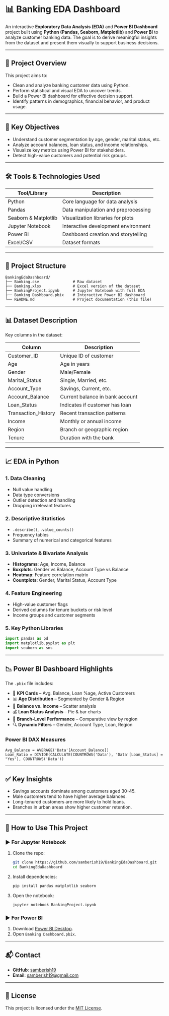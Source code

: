 # 📊 Banking EDA Dashboard

An interactive **Exploratory Data Analysis (EDA)** and **Power BI Dashboard** project built using **Python (Pandas, Seaborn, Matplotlib)** and **Power BI** to analyze customer banking data. The goal is to derive meaningful insights from the dataset and present them visually to support business decisions.

---

## 🚀 Project Overview

This project aims to:

- Clean and analyze banking customer data using Python.
- Perform statistical and visual EDA to uncover trends.
- Build a Power BI dashboard for effective decision support.
- Identify patterns in demographics, financial behavior, and product usage.

---

## 🧠 Key Objectives

- Understand customer segmentation by age, gender, marital status, etc.
- Analyze account balances, loan status, and income relationships.
- Visualize key metrics using Power BI for stakeholders.
- Detect high-value customers and potential risk groups.

---

## 🛠️ Tools & Technologies Used

| Tool/Library     | Description |
|------------------|-------------|
| Python           | Core language for data analysis |
| Pandas           | Data manipulation and preprocessing |
| Seaborn & Matplotlib | Visualization libraries for plots |
| Jupyter Notebook | Interactive development environment |
| Power BI         | Dashboard creation and storytelling |
| Excel/CSV        | Dataset formats |

---

## 📁 Project Structure

```
BankingEdaDashboard/
├── Banking.csv               # Raw dataset
├── Banking.xlsx              # Excel version of the dataset
├── BankingProject.ipynb      # Jupyter Notebook with full EDA
├── Banking Dashboard.pbix    # Interactive Power BI dashboard
└── README.md                 # Project documentation (this file)
```

---

## 📊 Dataset Description

Key columns in the dataset:

| Column              | Description |
|---------------------|-------------|
| Customer_ID         | Unique ID of customer |
| Age                 | Age in years |
| Gender              | Male/Female |
| Marital_Status      | Single, Married, etc. |
| Account_Type        | Savings, Current, etc. |
| Account_Balance     | Current balance in bank account |
| Loan_Status         | Indicates if customer has loan |
| Transaction_History | Recent transaction patterns |
| Income              | Monthly or annual income |
| Region              | Branch or geographic region |
| Tenure              | Duration with the bank |

---

## 📈 EDA in Python

### 1. Data Cleaning
- Null value handling
- Data type conversions
- Outlier detection and handling
- Dropping irrelevant features

### 2. Descriptive Statistics
- `.describe()`, `.value_counts()`
- Frequency tables
- Summary of numerical and categorical features

### 3. Univariate & Bivariate Analysis
- **Histograms**: Age, Income, Balance
- **Boxplots**: Gender vs Balance, Account Type vs Balance
- **Heatmap**: Feature correlation matrix
- **Countplots**: Gender, Marital Status, Account Type

### 4. Feature Engineering
- High-value customer flags
- Derived columns for tenure buckets or risk level
- Income groups and customer segments

### 5. Key Python Libraries
```python
import pandas as pd
import matplotlib.pyplot as plt
import seaborn as sns
```

---

## 📉 Power BI Dashboard Highlights

The `.pbix` file includes:

- 📌 **KPI Cards** – Avg. Balance, Loan %age, Active Customers
- 📊 **Age Distribution** – Segmented by Gender & Region
- 🧮 **Balance vs. Income** – Scatter analysis
- 💰 **Loan Status Analysis** – Pie & bar charts
- 🏦 **Branch-Level Performance** – Comparative view by region
- 🔍 **Dynamic Filters** – Gender, Account Type, Loan, Region

### Power BI DAX Measures
```DAX
Avg_Balance = AVERAGE('Data'[Account_Balance])
Loan_Ratio = DIVIDE(CALCULATE(COUNTROWS('Data'), 'Data'[Loan_Status] = "Yes"), COUNTROWS('Data'))
```

---

## ✅ Key Insights

- Savings accounts dominate among customers aged 30-45.
- Male customers tend to have higher average balances.
- Long-tenured customers are more likely to hold loans.
- Branches in urban areas show higher customer retention.

---

## 🧪 How to Use This Project

### ▶️ For Jupyter Notebook
1. Clone the repo:
   ```bash
   git clone https://github.com/samberish19/BankingEdaDashboard.git
   cd BankingEdaDashboard
   ```
2. Install dependencies:
   ```bash
   pip install pandas matplotlib seaborn
   ```
3. Open the notebook:
   ```bash
   jupyter notebook BankingProject.ipynb
   ```

### ▶️ For Power BI
1. Download [Power BI Desktop](https://powerbi.microsoft.com/desktop/).
2. Open `Banking Dashboard.pbix`.

---

## 📬 Contact

- **GitHub**: [samberish19](https://github.com/samberish19)
- **Email**: samberish19@gmail.com

---

## 📄 License

This project is licensed under the [MIT License](LICENSE).

